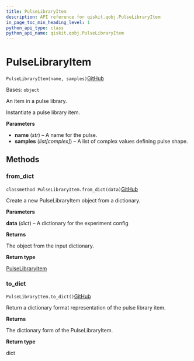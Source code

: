 ```yaml
---
title: PulseLibraryItem
description: API reference for qiskit.qobj.PulseLibraryItem
in_page_toc_min_heading_level: 1
python_api_type: class
python_api_name: qiskit.qobj.PulseLibraryItem
---
```


# PulseLibraryItem

<span id="qiskit.qobj.PulseLibraryItem" />

`PulseLibraryItem(name, samples)`[GitHub](https://github.com/qiskit/qiskit/tree/stable/0.20/qiskit/qobj/pulse_qobj.py "view source code")

Bases: `object`

An item in a pulse library.

Instantiate a pulse library item.

**Parameters**

*   **name** (*str*) – A name for the pulse.
*   **samples** (*list\[complex]*) – A list of complex values defining pulse shape.

## Methods

### from\_dict

<span id="qiskit.qobj.PulseLibraryItem.from_dict" />

`classmethod PulseLibraryItem.from_dict(data)`[GitHub](https://github.com/qiskit/qiskit/tree/stable/0.20/qiskit/qobj/pulse_qobj.py "view source code")

Create a new PulseLibraryItem object from a dictionary.

**Parameters**

**data** (*dict*) – A dictionary for the experiment config

**Returns**

The object from the input dictionary.

**Return type**

[PulseLibraryItem](qiskit.qobj.PulseLibraryItem "qiskit.qobj.PulseLibraryItem")

### to\_dict

<span id="qiskit.qobj.PulseLibraryItem.to_dict" />

`PulseLibraryItem.to_dict()`[GitHub](https://github.com/qiskit/qiskit/tree/stable/0.20/qiskit/qobj/pulse_qobj.py "view source code")

Return a dictionary format representation of the pulse library item.

**Returns**

The dictionary form of the PulseLibraryItem.

**Return type**

dict

